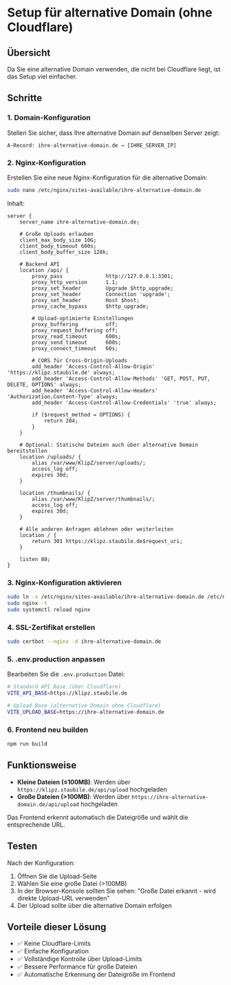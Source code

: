 # Setup für alternative Domain (ohne Cloudflare)

## Übersicht

Da Sie eine alternative Domain verwenden, die nicht bei Cloudflare liegt, ist das Setup viel einfacher.

## Schritte

### 1. Domain-Konfiguration

Stellen Sie sicher, dass Ihre alternative Domain auf denselben Server zeigt:

```
A-Record: ihre-alternative-domain.de → [IHRE_SERVER_IP]
```

### 2. Nginx-Konfiguration

Erstellen Sie eine neue Nginx-Konfiguration für die alternative Domain:

```bash
sudo nano /etc/nginx/sites-available/ihre-alternative-domain.de
```

Inhalt:
```nginx
server {
    server_name ihre-alternative-domain.de;

    # Große Uploads erlauben
    client_max_body_size 10G;
    client_body_timeout 600s;
    client_body_buffer_size 128k;

    # Backend API
    location /api/ {
        proxy_pass              http://127.0.0.1:3301;
        proxy_http_version      1.1;
        proxy_set_header        Upgrade $http_upgrade;
        proxy_set_header        Connection 'upgrade';
        proxy_set_header        Host $host;
        proxy_cache_bypass      $http_upgrade;
        
        # Upload-optimierte Einstellungen
        proxy_buffering         off;
        proxy_request_buffering off;
        proxy_read_timeout      600s;
        proxy_send_timeout      600s;
        proxy_connect_timeout   60s;

        # CORS für Cross-Origin-Uploads
        add_header 'Access-Control-Allow-Origin' 'https://klipz.staubile.de' always;
        add_header 'Access-Control-Allow-Methods' 'GET, POST, PUT, DELETE, OPTIONS' always;
        add_header 'Access-Control-Allow-Headers' 'Authorization,Content-Type' always;
        add_header 'Access-Control-Allow-Credentials' 'true' always;
        
        if ($request_method = OPTIONS) {
            return 204;
        }
    }

    # Optional: Statische Dateien auch über alternative Domain bereitstellen
    location /uploads/ {
        alias /var/www/KlipZ/server/uploads/;
        access_log off;
        expires 30d;
    }

    location /thumbnails/ {
        alias /var/www/KlipZ/server/thumbnails/;
        access_log off;
        expires 30d;
    }

    # Alle anderen Anfragen ablehnen oder weiterleiten
    location / {
        return 301 https://klipz.staubile.de$request_uri;
    }

    listen 80;
}
```

### 3. Nginx-Konfiguration aktivieren

```bash
sudo ln -s /etc/nginx/sites-available/ihre-alternative-domain.de /etc/nginx/sites-enabled/
sudo nginx -t
sudo systemctl reload nginx
```

### 4. SSL-Zertifikat erstellen

```bash
sudo certbot --nginx -d ihre-alternative-domain.de
```

### 5. .env.production anpassen

Bearbeiten Sie die `.env.production` Datei:

```bash
# Standard API Base (über Cloudflare)
VITE_API_BASE=https://klipz.staubile.de

# Upload Base (alternative Domain ohne Cloudflare)
VITE_UPLOAD_BASE=https://ihre-alternative-domain.de
```

### 6. Frontend neu builden

```bash
npm run build
```

## Funktionsweise

- **Kleine Dateien (≤100MB)**: Werden über `https://klipz.staubile.de/api/upload` hochgeladen
- **Große Dateien (>100MB)**: Werden über `https://ihre-alternative-domain.de/api/upload` hochgeladen

Das Frontend erkennt automatisch die Dateigröße und wählt die entsprechende URL.

## Testen

Nach der Konfiguration:

1. Öffnen Sie die Upload-Seite
2. Wählen Sie eine große Datei (>100MB)
3. In der Browser-Konsole sollten Sie sehen: "Große Datei erkannt - wird direkte Upload-URL verwenden"
4. Der Upload sollte über die alternative Domain erfolgen

## Vorteile dieser Lösung

- ✅ Keine Cloudflare-Limits
- ✅ Einfache Konfiguration
- ✅ Vollständige Kontrolle über Upload-Limits
- ✅ Bessere Performance für große Dateien
- ✅ Automatische Erkennung der Dateigröße im Frontend